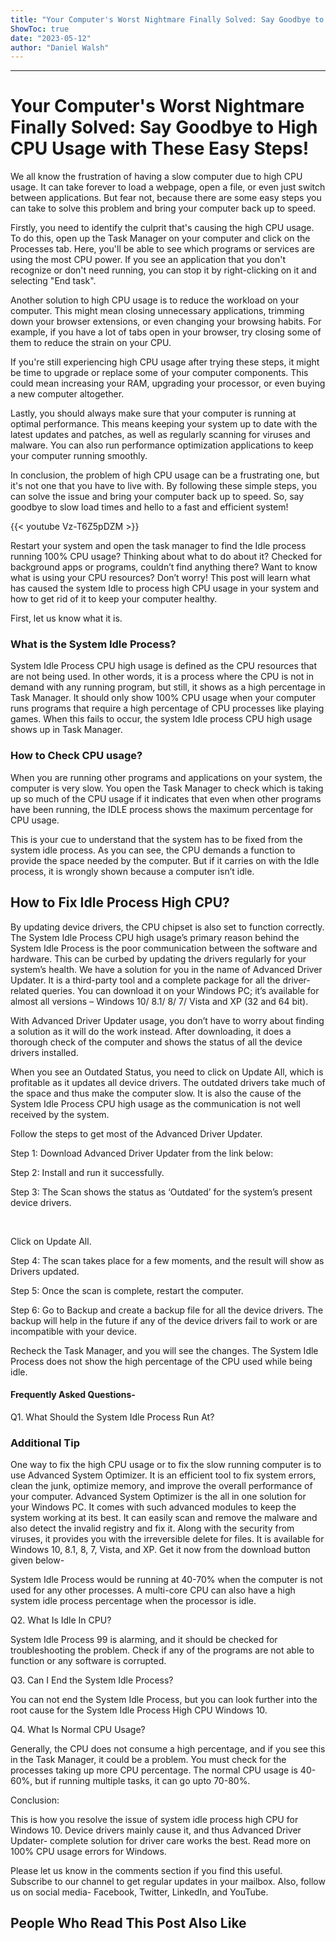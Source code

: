 ```yaml
---
title: "Your Computer's Worst Nightmare Finally Solved: Say Goodbye to High CPU Usage with These Easy Steps!"
ShowToc: true 
date: "2023-05-12"
author: "Daniel Walsh"
---
```

*****
# Your Computer's Worst Nightmare Finally Solved: Say Goodbye to High CPU Usage with These Easy Steps!

We all know the frustration of having a slow computer due to high CPU usage. It can take forever to load a webpage, open a file, or even just switch between applications. But fear not, because there are some easy steps you can take to solve this problem and bring your computer back up to speed.

Firstly, you need to identify the culprit that's causing the high CPU usage. To do this, open up the Task Manager on your computer and click on the Processes tab. Here, you'll be able to see which programs or services are using the most CPU power. If you see an application that you don't recognize or don't need running, you can stop it by right-clicking on it and selecting "End task".

Another solution to high CPU usage is to reduce the workload on your computer. This might mean closing unnecessary applications, trimming down your browser extensions, or even changing your browsing habits. For example, if you have a lot of tabs open in your browser, try closing some of them to reduce the strain on your CPU.

If you're still experiencing high CPU usage after trying these steps, it might be time to upgrade or replace some of your computer components. This could mean increasing your RAM, upgrading your processor, or even buying a new computer altogether.

Lastly, you should always make sure that your computer is running at optimal performance. This means keeping your system up to date with the latest updates and patches, as well as regularly scanning for viruses and malware. You can also run performance optimization applications to keep your computer running smoothly.

In conclusion, the problem of high CPU usage can be a frustrating one, but it's not one that you have to live with. By following these simple steps, you can solve the issue and bring your computer back up to speed. So, say goodbye to slow load times and hello to a fast and efficient system!

{{< youtube Vz-T6Z5pDZM >}} 



Restart your system and open the task manager to find the Idle process running 100% CPU usage? Thinking about what to do about it? Checked for background apps or programs, couldn’t find anything there? Want to know what is using your CPU resources? Don’t worry! This post will learn what has caused the system Idle to process high CPU usage in your system and how to get rid of it to keep your computer healthy.
 
First, let us know what it is.
 
### What is the System Idle Process?
 
System Idle Process CPU high usage is defined as the CPU resources that are not being used. In other words, it is a process where the CPU is not in demand with any running program, but still, it shows as a high percentage in Task Manager. It should only show 100% CPU usage when your computer runs programs that require a high percentage of CPU processes like playing games. When this fails to occur, the system Idle process CPU high usage shows up in Task Manager.
 
### How to Check CPU usage?
 
When you are running other programs and applications on your system, the computer is very slow. You open the Task Manager to check which is taking up so much of the CPU usage if it indicates that even when other programs have been running, the IDLE process shows the maximum percentage for CPU usage.
 
This is your cue to understand that the system has to be fixed from the system idle process. As you can see, the CPU demands a function to provide the space needed by the computer. But if it carries on with the Idle process, it is wrongly shown because a computer isn’t idle.
 
## How to Fix Idle Process High CPU?
 
By updating device drivers, the CPU chipset is also set to function correctly. The System Idle Process CPU high usage’s primary reason behind the System Idle Process is the poor communication between the software and hardware. This can be curbed by updating the drivers regularly for your system’s health. We have a solution for you in the name of Advanced Driver Updater. It is a third-party tool and a complete package for all the driver-related queries. You can download it on your Windows PC; it’s available for almost all versions – Windows 10/ 8.1/ 8/ 7/ Vista and XP (32 and 64 bit).
 
With Advanced Driver Updater usage, you don’t have to worry about finding a solution as it will do the work instead. After downloading, it does a thorough check of the computer and shows the status of all the device drivers installed.
 
When you see an Outdated Status, you need to click on Update All, which is profitable as it updates all device drivers. The outdated drivers take much of the space and thus make the computer slow. It is also the cause of the System Idle Process CPU high usage as the communication is not well received by the system.
 
Follow the steps to get most of the Advanced Driver Updater.
 
Step 1: Download Advanced Driver Updater from the link below:
 
Step 2: Install and run it successfully.
 

 
Step 3: The Scan shows the status as ‘Outdated’ for the system’s present device drivers.
 
 
 
Click on Update All.
 
Step 4: The scan takes place for a few moments, and the result will show as Drivers updated.
 
Step 5: Once the scan is complete, restart the computer.
 
Step 6: Go to Backup and create a backup file for all the device drivers. The backup will help in the future if any of the device drivers fail to work or are incompatible with your device.
 
Recheck the Task Manager, and you will see the changes. The System Idle Process does not show the high percentage of the CPU used while being idle.
 
#### Frequently Asked Questions-
 
Q1. What Should the System Idle Process Run At?
 
### Additional Tip
 
One way to fix the high CPU usage or to fix the slow running computer is to use Advanced System Optimizer. It is an efficient tool to fix system errors, clean the junk, optimize memory, and improve the overall performance of your computer. Advanced System Optimizer is the all in one solution for your Windows PC. It comes with such advanced modules to keep the system working at its best. It can easily scan and remove the malware and also detect the invalid registry and fix it. Along with the security from viruses, it provides you with the irreversible delete for files. It is available for Windows 10, 8.1, 8, 7, Vista, and XP. Get it now from the download button given below-
 
System Idle Process would be running at 40-70% when the computer is not used for any other processes. A multi-core CPU can also have a high system idle process percentage when the processor is idle. 
 
Q2. What Is Idle In CPU?
 
System Idle Process 99 is alarming, and it should be checked for troubleshooting the problem. Check if any of the programs are not able to function or any software is corrupted.
 
Q3. Can I End the System Idle Process?
 
You can not end the System Idle Process, but you can look further into the root cause for the System Idle Process High CPU Windows 10. 
 
Q4. What Is Normal CPU Usage?
 
Generally, the CPU does not consume a high percentage, and if you see this in the Task Manager, it could be a problem. You must check for the processes taking up more CPU percentage. The normal CPU usage is 40-60%, but if running multiple tasks, it can go upto 70-80%.
 
Conclusion:
 
This is how you resolve the issue of system idle process high CPU for Windows 10. Device drivers mainly cause it, and thus Advanced Driver Updater- complete solution for driver care works the best. Read more on 100% CPU usage errors for Windows.
 
Please let us know in the comments section if you find this useful. Subscribe to our channel to get regular updates in your mailbox. Also, follow us on social media- Facebook, Twitter, LinkedIn, and YouTube.
 
##  People Who Read This Post Also Like 



